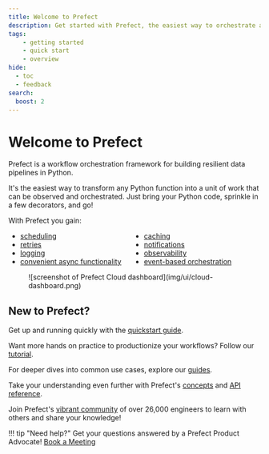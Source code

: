 ```yaml
---
title: Welcome to Prefect
description: Get started with Prefect, the easiest way to orchestrate and observe your data pipelines
tags:
    - getting started
    - quick start
    - overview
hide:
  - toc
  - feedback
search:
  boost: 2
---
```


# **Welcome to Prefect**

Prefect is a workflow orchestration framework for building resilient data pipelines in Python.

It's the easiest way to transform any Python function into a unit of work that can be observed and orchestrated. Just bring your Python code, sprinkle in a few decorators, and go!

With Prefect you gain:

<ul class="ul-line-height-compress" style="columns: 2">
    <li> <a href="/concepts/schedules"> scheduling </a> </li>
    <li> <a href="/concepts/tasks/#task-arguments"> retries </a> </li>
    <li> <a href="/concepts/logs/"> logging </a> </li>
     <li> <a href="/concepts/task-runners/#task-runners"> convenient async functionality</a> </li>
    <li> <a href="/concepts/tasks/#caching"> caching</a> </li>
    <li> <a href="/cloud/automations/"> notifications</a> </li>
    <li> <a href="/cloud/overview/"> observability</a> </li>
    <li> <a href="/cloud/webhooks/"> event-based orchestration</a> </li>
</ul>

<figure markdown>
![screenshot of Prefect Cloud dashboard](img/ui/cloud-dashboard.png)
</figure>

## New to Prefect?

Get up and running quickly with the [quickstart guide](/getting-started/quickstart/).

Want more hands on practice to productionize your workflows? Follow our [tutorial](/tutorial/).

For deeper dives into common use cases, explore our [guides](/guides/index/).

Take your understanding even further with Prefect's [concepts](/concepts/index/) and [API reference](/api-ref/).

Join Prefect's [vibrant community](/community/) of over 26,000 engineers to learn with others and share your knowledge!

!!! tip "Need help?"
    Get your questions answered by a Prefect Product Advocate! [Book a Meeting](https://calendly.com/prefect-experts/prefect-product-advocates?utm_campaign=prefect_docs_cloud&utm_content=prefect_docs&utm_medium=docs&utm_source=docs)
